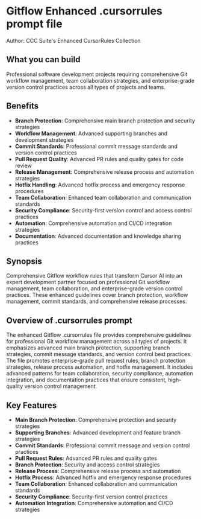 # Gitflow Enhanced .cursorrules prompt file

Author: CCC Suite's Enhanced CursorRules Collection

## What you can build
Professional software development projects requiring comprehensive Git workflow management, team collaboration strategies, and enterprise-grade version control practices across all types of projects and teams.

## Benefits
- **Branch Protection**: Comprehensive main branch protection and security strategies
- **Workflow Management**: Advanced supporting branches and development strategies
- **Commit Standards**: Professional commit message standards and version control practices
- **Pull Request Quality**: Advanced PR rules and quality gates for code review
- **Release Management**: Comprehensive release process and automation strategies
- **Hotfix Handling**: Advanced hotfix process and emergency response procedures
- **Team Collaboration**: Enhanced team collaboration and communication standards
- **Security Compliance**: Security-first version control and access control practices
- **Automation**: Comprehensive automation and CI/CD integration strategies
- **Documentation**: Advanced documentation and knowledge sharing practices

## Synopsis
Comprehensive Gitflow workflow rules that transform Cursor AI into an expert development partner focused on professional Git workflow management, team collaboration, and enterprise-grade version control practices. These enhanced guidelines cover branch protection, workflow management, commit standards, and comprehensive release processes.

## Overview of .cursorrules prompt
The enhanced Gitflow .cursorrules file provides comprehensive guidelines for professional Git workflow management across all types of projects. It emphasizes advanced main branch protection, supporting branch strategies, commit message standards, and version control best practices. The file promotes enterprise-grade pull request rules, branch protection strategies, release process automation, and hotfix management. It includes advanced patterns for team collaboration, security compliance, automation integration, and documentation practices that ensure consistent, high-quality version control management.

## Key Features
- **Main Branch Protection**: Comprehensive protection and security strategies
- **Supporting Branches**: Advanced development and feature branch strategies
- **Commit Standards**: Professional commit message and version control practices
- **Pull Request Rules**: Advanced PR rules and quality gates
- **Branch Protection**: Security and access control strategies
- **Release Process**: Comprehensive release process and automation
- **Hotfix Process**: Advanced hotfix and emergency response procedures
- **Team Collaboration**: Enhanced collaboration and communication standards
- **Security Compliance**: Security-first version control practices
- **Automation Integration**: Comprehensive automation and CI/CD strategies
